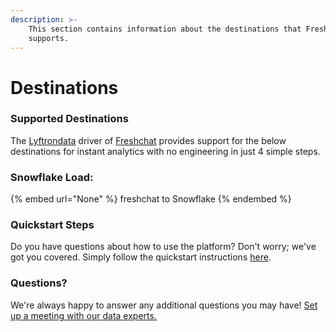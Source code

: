```yaml
---
description: >-
    This section contains information about the destinations that Freshchat
    supports.
---
```


# Destinations

### Supported Destinations

The [Lyftrondata](https://www.lyftrondata.com/) driver of [Freshchat](None) provides support for the below destinations for instant analytics with no engineering in just 4 simple steps.

### Snowflake Load:

{% embed url="None" %}
freshchat to Snowflake
{% endembed %}

### Quickstart Steps

Do you have questions about how to use the platform? Don't worry; we've got you covered. Simply follow the quickstart instructions [here](README.md).

### Questions? <a href="#questions" id="questions"></a>

We're always happy to answer any additional questions you may have! [Set up a meeting with our data experts.](https://www.lyftrondata.com/book-a-meeting/)
